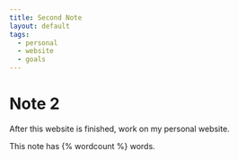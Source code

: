 ```yaml
---
title: Second Note
layout: default
tags:
  - personal
  - website
  - goals
---
```


# Note 2

After this website is finished, work on my personal website.

This note has {% wordcount %} words.